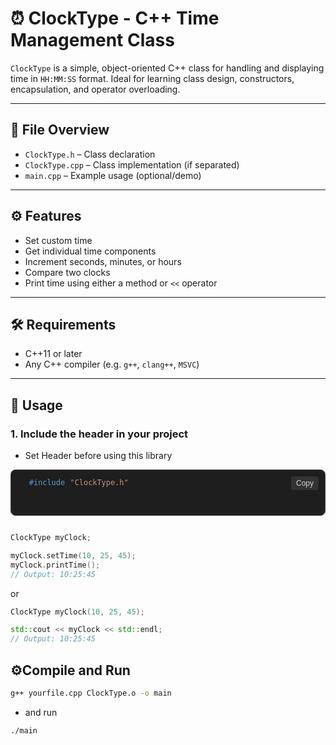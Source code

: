# ⏰ ClockType - C++ Time Management Class

`ClockType` is a simple, object-oriented C++ class for handling and displaying time in `HH:MM:SS` format. Ideal for learning class design, constructors, encapsulation, and operator overloading.

---

## 📁 File Overview

- `ClockType.h` – Class declaration
- `ClockType.cpp` – Class implementation (if separated)
- `main.cpp` – Example usage (optional/demo)

---

## ⚙️ Features

- Set custom time
- Get individual time components
- Increment seconds, minutes, or hours
- Compare two clocks
- Print time using either a method or `<<` operator

---

## 🛠️ Requirements

- C++11 or later
- Any C++ compiler (e.g. `g++`, `clang++`, `MSVC`)

---

## 🧠 Usage

### 1. Include the header in your project

- Set Header before using this library

<pre style="background: #1e1e1e; padding: 12px; border-radius: 8px; position: relative; font-family: 'Fira Code', 'Courier New', monospace; border: 1px solid #444; overflow: auto;">
  <code id="copyCode" style="color: #569CD6;">#include</code> <code id="copyCode" style="color: #CE9178;">"ClockType.h"</code>
  <button 
    onclick="copyToClipboard()"
    style="position: absolute; top: 10px; right: 10px; background: #333; color: #D4D4D4; border: none; border-radius: 4px; padding: 4px 8px; cursor: pointer; font-size: 12px; transition: background 0.2s;"
    aria-label="Copy code"
    onmouseover="this.style.background='#444'"
    onmouseout="this.style.background='#333'"
  >Copy</button>
  <span id="copyFeedback" style="display: none; color: #4CAF50; position: absolute; right: 10px; top: 35px; font-size: 12px;">✓ Copied!</span>
</pre>

<script>
  function copyToClipboard() {
    const code = document.getElementById('copyCode').innerText || document.querySelector('#copyCode').textContent;
    const feedback = document.getElementById('copyFeedback');
    
    navigator.clipboard.writeText(code.trim())
      .then(() => {
        feedback.style.display = 'inline';
        setTimeout(() => feedback.style.display = 'none', 2000);
      })
      .catch(err => console.error('Failed to copy: ', err));
  }
</script>

<script>
  function copyToClipboard() {
    const code = document.getElementById('copyCode').innerText;
    const feedback = document.getElementById('copyFeedback');
    
    navigator.clipboard.writeText(code)
      .then(() => {
        feedback.style.display = 'inline';
        setTimeout(() => feedback.style.display = 'none', 2000);
      })
      .catch(err => console.error('Failed to copy: ', err));
  }
</script>


```cpp

ClockType myClock;

myClock.setTime(10, 25, 45);
myClock.printTime();
// Output: 10:25:45
```

or 
```cpp
ClockType myClock(10, 25, 45);

std::cout << myClock << std::endl;
// Output: 10:25:45
```

## ⚙️Compile and Run

```bash
g++ yourfile.cpp ClockType.o -o main
```

- and run

```sh
./main
```

